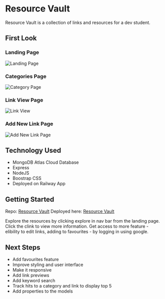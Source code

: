 # Resource Vault

Resource Vault is a collection of links and resources for a dev student. 

## First Look

### Landing Page
![Landing Page](images/landing-page.png) 

### Categories Page
![Category Page](images/c-page.png)

### Link View Page
![Link View](images/l-view.png)

### Add New Link Page
![Add New Link Page](images/newlink-page.png)

## Technology Used
- MongoDB Atlas Cloud Database
- Express
- NodeJS
- Boostrap CSS
- Deployed on Railway App

## Getting Started

Repo: [Resource Vault](https://github.com/bholeneha/resource-vault)
Deployed here: [Resource Vault](https://resource-vault.up.railway.app/)

Explore the resources by clicking explore in nav bar from the landing page. Click the clink to view more information. Get access to more feature - elibility to edit links, adding to favourites - by logging in using google. 

## Next Steps 
- Add favourites feature
- Improve styling and user interface
- Make it responsive
- Add link previews
- Add keyword search
- Track hits to a category and link to display top 5 
- Add properties to the models
